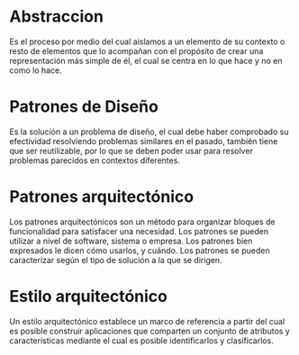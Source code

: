 # Abstraccion #
Es el proceso por medio del cual aislamos a un elemento de su contexto o resto de elementos que lo acompañan con el propósito de crear una representación más simple de él, el cual se centra en lo que hace y no en como lo hace.

# Patrones de Diseño # 
Es la solución a un problema de diseño, el cual debe haber comprobado su efectividad resolviendo problemas similares en el pasado, también tiene que ser reutilizable, por lo que se deben poder usar para resolver problemas parecidos en contextos diferentes.

# Patrones arquitectónico #
Los patrones arquitectónicos son un método para organizar bloques de funcionalidad para satisfacer una necesidad. Los patrones se pueden utilizar a nivel de software, sistema o empresa. Los patrones bien expresados le dicen cómo usarlos, y cuándo. Los patrones se pueden caracterizar según el tipo de solución a la que se dirigen. 

# Estilo arquitectónico #
Un estilo arquitectónico establece un marco de referencia a partir del cual es posible construir aplicaciones que comparten un conjunto de atributos y características mediante el cual es posible identificarlos y clasificarlos.

